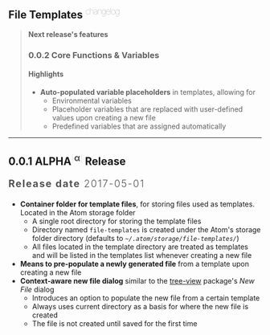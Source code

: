 

## **File Templates** <sup style='opacity: 0.4; font-weight: 100; letter-spacing: -0.1em'>changelog</sup>


> **Next release's features**
>
> ### 0.0.2 Core Functions & Variables
>
> #### Highlights
>
>  - **Auto-populated variable placeholders** in templates, allowing for
>    * Environmental variables
>    * Placeholder variables that are replaced with user-defined values upon
>      creating a new file
>    * Predefined variables that are assigned automatically
>

---



## 0.0.1 **ALPHA<sup><span style='opacity:0.25; font-weight: 100'>[</span><span style='opacity:0.75'>&alpha;</span><span style='opacity:0.25; font-weight: 100'>]</span> </sup> Release**

<p style='font-weight: 300; opacity: 0.75; letter-spacing: 0.0875em; font-size: 1.4em'>
  <strong>Release date</strong>
  <time>2017-05-01</time>
</p>

  - **Container folder for template files**, for storing files used as templates.
    Located in the Atom storage folder
    * A single root directory for storing the template files
    * Directory named `file-templates` is created under the
      Atom's storage folder directory (defaults to _`~/.atom/storage/file-templates/`_)
    * All files located in the template directory are treated as templates and
      will be listed in the templates list whenever creating a new file
  - **Means to pre-populate a newly generated file** from a template upon creating
    a new file
  - **Context-aware new file dialog** similar to the [tree-view][tree-view-add-dialog]
    package's _New File_ dialog
    * Introduces an option to populate the new file from a certain template
    * Always uses current directory as a basis for where the new file is created
    * The file is not created until saved for the first time



[tree-view-add-dialog]: https://github.com/atom/tree-view/blob/master/lib/add-dialog.coffee
